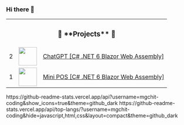 ### Hi there 👋

<table align="center">
    <tr>
        <td colspan="3"><h3 align="center">🚀 **Projects** 🚀</h3></td>
    </tr>
    <tr>
        <td>2</td>
        <td><img src="https://cdn-icons-png.flaticon.com/512/8055/8055576.png" width=50 height=50></td>
        <td><a target="_blank" href="https://blazor-wasm-chat-gpt.netlify.app/">ChatGPT [C# .NET 6 Blazor Web Assembly]</a></td>
    </tr>
     <tr>
        <td>1</td>
        <td><img src="https://cdn-icons-png.flaticon.com/512/4464/4464976.png" width=50 height=50></td>
        <td><a target="_blank" href="https://blazor-wasm-mini-pos.netlify.app">Mini POS [C# .NET 6 Blazor Web Assembly]</a></td>
    </tr>
</table>
https://github-readme-stats.vercel.app/api?username=mgchit-coding&show_icons=true&theme=github_dark
https://github-readme-stats.vercel.app/api/top-langs/?username=mgchit-coding&hide=javascript,html,css&layout=compact&theme=github_dark
